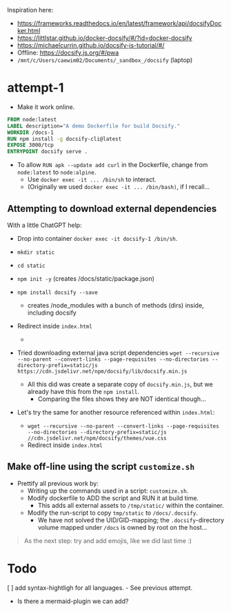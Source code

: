 
Inspiration here: 
- https://frameworks.readthedocs.io/en/latest/framework/api/docsifyDocker.html
- https://littlstar.github.io/docker-docsify/#/?id=docker-docsify
- https://michaelcurrin.github.io/docsify-js-tutorial/#/
- Offline: https://docsify.js.org/#/pwa
- `/mnt/c/Users/caewim02/Documents/_sandbox_/docsify` (laptop)

# attempt-1
- Make it work online.

```dockerfile
FROM node:latest
LABEL description="A demo Dockerfile for build Docsify."
WORKDIR /docs-1
RUN npm install -g docsify-cli@latest
EXPOSE 3000/tcp
ENTRYPOINT docsify serve .
```

- To allow `RUN apk --update add curl` in the Dockerfile, change from `node:latest` to `node:alpine`. 
	- Use `docker exec -it ... /bin/sh` to interact.
	- (Originally we used `docker exec -it ... /bin/bash)`, if I recall... 

## Attempting to download external dependencies 
With a little ChatGPT help:

- Drop into container `docker exec -it docsify-1 /bin/sh`.
- `mkdir static`
- `cd static`
- `npm init -y` (creates /docs/static/package.json)
- `npm install docsify --save` 
	- creates /node_modules with a bunch of methods (dirs) inside, including docsify
 - Redirect inside `index.html`
	 - <script src="static/node_modules/docsify/lib/docsify.min.js"></script>
- Tried downloading external java script dependencies 
  `wget --recursive --no-parent --convert-links --page-requisites --no-directories --directory-prefix=static/js https://cdn.jsdelivr.net/npm/docsify/lib/docsify.min.js`

	- All this did was create a separate copy of `docsify.min.js`, but we already have this from the `npm install`.
		- Comparing the files shows they are NOT identical though...
- Let's try the same for another resource referenced within `index.html`:
	- `wget --recursive --no-parent --convert-links --page-requisites --no-directories --directory-prefix=static/js //cdn.jsdelivr.net/npm/docsify/themes/vue.css`
	- Redirect inside `index.html`
	  <link rel="stylesheet" href="static/js/vue.css">

## Make off-line using the script `customize.sh`

- Prettify all previous work by:
	- Writing up the commands used in a script: `customize.sh`.
	- Modify dockerfile to ADD the script and RUN it at build time. 
		- This adds all external assets to `/tmp/static/` within the container.
	- Modify the run-script to copy `tmp/static` to `/docs/.docsify`.
		- We have not solved the UID/GID-mapping; the `.docsify`-directory volume mapped under `/docs` is owned by root on the host...

> As the next step: try and add emojis, like we did last time :)
> 
  
# Todo
[ ] add syntax-hightligh for all languages. 
	- See previous attempt.
- Is there a mermaid-plugin we can add?


